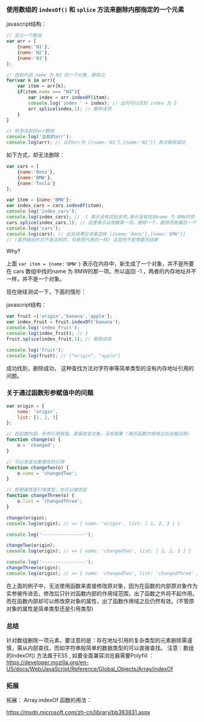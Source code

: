 ### 使用数组的 `indexOf()` 和 `splice` 方法来删除内部指定的一个元素

javascript结构：

```javascript
// 定义一个数组
var arr = [
    {name:'N1'},
    {name:'N2'},
    {name:'N3'}
];

// 找到内部 name 为 N3 的一个对象，删除之
for(var k in arr){
    var item = arr[k];
    if(item.name === "N3"){
        var index = arr.indexOf(item);
        console.log('index ' + index); // 此时可以找到 index 为 2
        arr.splice(index,1); // 删除该项
    }
}

// 检测当前的arr数组
console.log('当前的arr');
console.log(arr); // 此时arr为 [{name:'N1'},{name:'N2'}] 表示删除成功
```

如下方式，却无法删除：

```javascript
var cars = [
    {name:'Benz'},
    {name:'BMW'},
    {name:'Tesla'}
];

var item = {name:'BMW'};
var index_cars = cars.indexOf(item);
console.log('index_cars');
console.log(index_cars); // -1 表示没有找到该项,表示没有找到name 为 BMW的项
cars.splice(index_cars,1); // 这里表示从倒数第一项，删除一个，删除的是最后一个
console.log('cars');
console.log(cars); // 此处结果应该是这样 [{name:'Benz'},{name:'BMW'}] 
// (虽然输出形式不是这样的，但意思代表的一样) 这显然不是想要的结果
```

Why?

上面 `var item = {name:'BMW'}` 表示在内存中，新生成了一个对象，并不是所要在 cars 数组中找的name 为 BMW的那一项。所以返回 -1 ，两者的内存地址并不一样，并不是一个对象。


现在继续测试一下，下面的情形：

javascript结构：

```javascript
var fruit =['origin','banana','apple'];
var index_fruit = fruit.indexOf('banana');
console.log('index_fruit');
console.log(index_fruit); // 1
fruit.splice(index_fruit,1); // 删除该项

console.log('fruit');
console.log(fruit); // ["origin", "apple"]
```

成功找到，删除成功， 这种查找方法对字符串等简单类型的没有内存地址引用的问题。

### 关于通过函数形参赋值中的问题

```javascript
var origin = {
    name: 'origin',
    list: [1, 2, 3]
};

// 在函数内部，形参引用赋值，直接改变对象，没有效果 (离开函数作用域之后会被还原)
function change(o) {
    o = 'changed';
}

// 可以改变对象属性的引用
function changeTwo(o) {
    o.name = 'changedTwo';
}

// 即使属性是引用类型，也可以被改变
function changeThree(o) {
    o.list = 'changedThree';
}

change(origin);
console.log(origin); // => { name: 'origin', list: [ 1, 2, 3 ] }

console.log('----------------');

changeTwo(origin);
console.log(origin); // => { name: 'changedTwo', list: [ 1, 2, 3 ] }

console.log('----------------');
changeThree(origin);
console.log(origin); // => { name: 'changedTwo', list: 'changedThree' }
```

在上面的例子中，无法使用函数来直接修改原对象，因为在函数的内部原对象作为实参被传进去，修改后只针对函数内部的作用域范围，出了函数之外将不起作用。
而在函数内部却可以修改原对象的属性，出了函数作用域之后仍然有效。(不管原对象的属性是简单类型还是引用类型)

### 总结

针对数组删除一项元素，要注意的是：存在地址引用的复杂类型的元素删除需谨慎，需从内部查找，而如字符串般简单的数据类型的可以直接查找。
注意：数组的indexOf() 方法属于ES5 , 如要全面兼容浏览器需要Polyfill ： 
https://developer.mozilla.org/en-US/docs/Web/JavaScript/Reference/Global_Objects/Array/indexOf

### 拓展

拓展： Array.indexOf 函数的用法：

https://msdn.microsoft.com/zh-cn/library/bb383831.aspx
